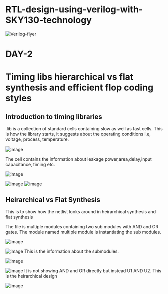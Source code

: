 # RTL-design-using-verilog-with-SKY130-technology

![Verilog-flyer](https://user-images.githubusercontent.com/69634738/123540568-4be28980-d75d-11eb-83cb-83318934faa3.png)




# DAY-2
# Timing libs hierarchical vs flat synthesis and efficient flop coding styles

## Introduction to timing libraries

.lib is a collection of standard cells containing slow as well as fast cells.
This is how the library starts, it suggests about the operating conditions i.e, voltage, process, temperature.

![image](https://user-images.githubusercontent.com/69634738/123542877-818d6f80-d769-11eb-9af3-f105a8d710fe.png)

The cell contains the information about leakage power,area,delay,input capacitance, timing etc.

![image](https://user-images.githubusercontent.com/69634738/123543028-56575000-d76a-11eb-84fb-508a7ee70c1b.png)

![image](https://user-images.githubusercontent.com/69634738/123543258-37a58900-d76b-11eb-8926-a249b769dae1.png)
![image](https://user-images.githubusercontent.com/69634738/123543449-1ee9a300-d76c-11eb-9634-59da825572db.png)


## Heirarchical vs Flat Synthesis
This is to show how the netlist looks around in heirarchical synthesis and flat synthesis

The file is multiple modules containing two sub modules with AND and OR gates. The module named multiple module is instantiating the sub modules. 


![image](https://user-images.githubusercontent.com/69634738/123591394-87d32880-d809-11eb-8c96-8d7708b9d91f.png)

![image](https://user-images.githubusercontent.com/69634738/123592880-768b1b80-d80b-11eb-885a-a4df66e2e638.png)
This is the information about the submodules.

![image](https://user-images.githubusercontent.com/69634738/123593110-c538b580-d80b-11eb-97dc-ffb42b35cb43.png)

![image](https://user-images.githubusercontent.com/69634738/123593231-e6010b00-d80b-11eb-84a5-e5e4d05e4d16.png)
It is not showing AND and OR directly but instead U1 AND U2. This is the heirarchical design


![image](https://user-images.githubusercontent.com/69634738/123593328-00d37f80-d80c-11eb-8313-83da8dd471d1.png)












